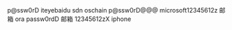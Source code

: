 p@ssw0rD iteyebaidu
sdn oschain p@ssw0rD@@@
microsoft12345612z 邮箱
ora passw0rdD 邮箱
12345612zX iphone
